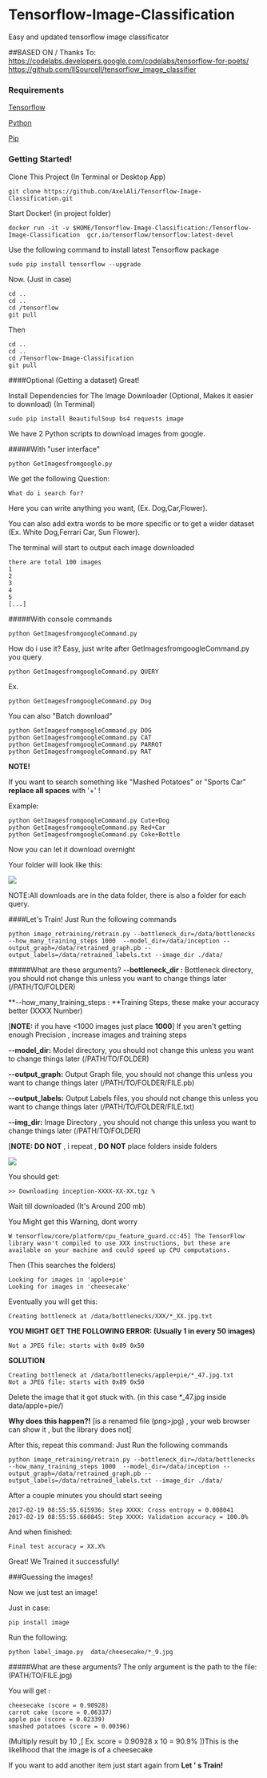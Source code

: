 


# Tensorflow-Image-Classification
Easy and updated tensorflow image classificator

##BASED ON / Thanks To:
https://codelabs.developers.google.com/codelabs/tensorflow-for-poets/
https://github.com/llSourcell/tensorflow_image_classifier

### Requirements 
[Tensorflow](https://www.tensorflow.org/)

[Python](https://www.python.org/)

[Pip](https://pip.pypa.io/en/stable/installing/#do-i-need-to-install-pip)


### Getting Started!

Clone This Project
(In Terminal or Desktop App)
```
git clone https://github.com/AxelAli/Tensorflow-Image-Classification.git
```

Start Docker! (in project folder)
```
docker run -it -v $HOME/Tensorflow-Image-Classification:/Tensorflow-Image-Classification  gcr.io/tensorflow/tensorflow:latest-devel
```

Use the following command to install latest Tensorflow package
```
sudo pip install tensorflow --upgrade
```

Now. (Just in case)
```
cd ..
cd ..
cd /tensorflow
git pull
```
Then 
```
cd ..
cd ..
cd /Tensorflow-Image-Classification
git pull
```
####Optional (Getting a dataset)
Great!

Install Dependencies for The Image Downloader (Optional, Makes it easier to download)
(In Terminal)
```
sudo pip install BeautifulSoup bs4 requests image
```

We have 2 Python scripts to download images from google.


#####With "user interface"
```
python GetImagesfromgoogle.py
```
We get the following Question:
```
What do i search for?
```

Here you can write anything you want, (Ex. Dog,Car,Flower).

You can also add extra words to be more specific or to get a wider dataset (Ex. White Dog,Ferrari Car, Sun Flower).

The terminal will start to output each image downloaded 

```
there are total 100 images
1
2
3
4
5
[...]
```
#####With console commands
```
python GetImagesfromgoogleCommand.py
```
How do i use it?
Easy, just write after GetImagesfromgoogleCommand.py you query
```
python GetImagesfromgoogleCommand.py QUERY
```
Ex.
```
python GetImagesfromgoogleCommand.py Dog
```

You can also "Batch download" 
```
python GetImagesfromgoogleCommand.py DOG
python GetImagesfromgoogleCommand.py CAT
python GetImagesfromgoogleCommand.py PARROT
python GetImagesfromgoogleCommand.py RAT
```
**NOTE!**

If you want to search something like "Mashed Potatoes" or "Sports Car" **replace all spaces** with '+' !

Example:
```
python GetImagesfromgoogleCommand.py Cute+Dog
python GetImagesfromgoogleCommand.py Red+Car
python GetImagesfromgoogleCommand.py Coke+Bottle
```
Now you can let it download overnight


Your folder will look like this:

![](http://i.imgur.com/TuMl59M.png)

NOTE:All downloads are in the data folder, there is also a folder for each query.

####Let's Train!
Just Run the following commands

```
python image_retraining/retrain.py --bottleneck_dir=/data/bottlenecks --how_many_training_steps 1000  --model_dir=/data/inception --output_graph=/data/retrained_graph.pb --output_labels=/data/retrained_labels.txt --image_dir ./data/
```
#####What are these arguments?
**--bottleneck_dir :** Bottleneck directory, you should not change this unless you want to change things later (/PATH/TO/FOLDER)

**--how_many_training_steps : **Training Steps, these make your accuracy better (XXXX Number)

[**NOTE:** if you have <1000 images just place **1000**]  If you aren't getting enough Precision , increase images and training steps

**--model_dir:** Model directory, you should not change this unless you want to change things later (/PATH/TO/FOLDER)

**--output_graph:** Output Graph file, you should not change this unless you want to change things later (/PATH/TO/FOLDER/FILE.pb)

**--output_labels:** Output Labels files, you should not change this unless you want to change things later (/PATH/TO/FOLDER/FILE.txt)

**--img_dir:** Image Directory , you should not change this unless you want to change things later (/PATH/TO/FOLDER)

[**NOTE: DO NOT** , i repeat , **DO NOT** place folders inside folders



![](http://i.imgur.com/18T94h3.png)


You should get:
```
>> Downloading inception-XXXX-XX-XX.tgz %
```

Wait till downloaded (It's Around 200 mb)

You Might get this Warning, dont worry
```
W tensorflow/core/platform/cpu_feature_guard.cc:45] The TensorFlow library wasn't compiled to use XXX instructions, but these are available on your machine and could speed up CPU computations.
```

Then (This searches the folders)
```
Looking for images in 'apple+pie'
Looking for images in 'cheesecake'
```

Eventually you will get this:
```
Creating bottleneck at /data/bottlenecks/XXX/*_XX.jpg.txt
```
**YOU MIGHT GET THE FOLLOWING ERROR: (Usually 1 in every 50 images)**
```
Not a JPEG file: starts with 0x89 0x50
```
**SOLUTION**
```
Creating bottleneck at /data/bottlenecks/apple+pie/*_47.jpg.txt
Not a JPEG file: starts with 0x89 0x50
```
Delete the image that it got stuck with. (in this case *_47.jpg inside data/apple+pie/)

**Why does this happen?!** [is a renamed file (png>jpg) , your web browser can show it , but the library does not]

After this, repeat this command:
Just Run the following commands
```
python image_retraining/retrain.py --bottleneck_dir=/data/bottlenecks --how_many_training_steps 1000  --model_dir=/data/inception --output_graph=/data/retrained_graph.pb --output_labels=/data/retrained_labels.txt --image_dir ./data/
```

After a couple minutes you should start seeing 
```
2017-02-19 08:55:55.615936: Step XXXX: Cross entropy = 0.008041
2017-02-19 08:55:55.660845: Step XXXX: Validation accuracy = 100.0%
```
And when finished:
```
Final test accuracy = XX.X%
```
Great! We Trained it successfully!

###Guessing the images!

Now we just test an image!

Just in case:
```
pip install image
```

Run the following:
```
python label_image.py  data/cheesecake/*_9.jpg
```
#####What are these arguments?
The only argument is the path to the file:
(PATH/TO/FILE.jpg)

You will get :
```
cheesecake (score = 0.90928)
carrot cake (score = 0.06337)
apple pie (score = 0.02339)
smashed potatoes (score = 0.00396)
```
(Multiply result by 10 ,[ Ex. score = 0.90928 x 10 = 90.9% ])This is the likelihood that the image is of a cheesecake

If you want to add another item just start again from **Let ' s Train!**


